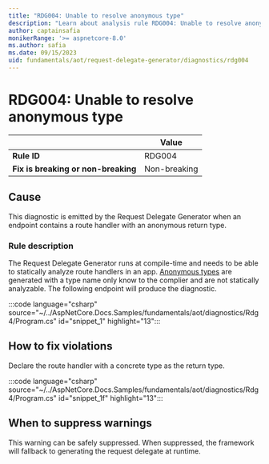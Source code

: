 ```yaml
---
title: "RDG004: Unable to resolve anonymous type"
description: "Learn about analysis rule RDG004: Unable to resolve anonymous type"
author: captainsafia
monikerRange: '>= aspnetcore-8.0'
ms.author: safia
ms.date: 09/15/2023
uid: fundamentals/aot/request-delegate-generator/diagnostics/rdg004
---
```

# RDG004: Unable to resolve anonymous type

| | Value |
|-|-|
| **Rule ID** |RDG004|
| **Fix is breaking or non-breaking** |Non-breaking|

## Cause

This diagnostic is emitted by the Request Delegate Generator when an endpoint contains a route handler with an anonymous return type.

### Rule description

The Request Delegate Generator runs at compile-time and needs to be able to statically analyze route handlers in an app. [Anonymous types](/dotnet/csharp/fundamentals/types/anonymous-types) are generated with a type name only know to the complier and are not statically analyzable. The following endpoint will produce the diagnostic.

:::code language="csharp" source="~/../AspNetCore.Docs.Samples/fundamentals/aot/diagnostics/Rdg4/Program.cs" id="snippet_1" highlight="13":::

## How to fix violations

Declare the route handler with a concrete type as the return type.

:::code language="csharp" source="~/../AspNetCore.Docs.Samples/fundamentals/aot/diagnostics/Rdg4/Program.cs" id="snippet_1f" highlight="13":::

## When to suppress warnings

This warning can be safely suppressed. When suppressed, the framework will fallback to generating the request delegate at runtime.
